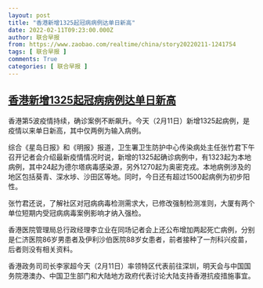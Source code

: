 ```yaml
---
layout: post
title: "香港新增1325起冠病病例达单日新高"
date: 2022-02-11T09:23:00.000Z
author: 联合早报
from: https://www.zaobao.com/realtime/china/story20220211-1241754
tags: [ 联合早报 ]
comments: True
categories: [ 联合早报 ]
---
```

<!--1644571380000-->
[香港新增1325起冠病病例达单日新高](https://www.zaobao.com/realtime/china/story20220211-1241754)
------

<div>
<p>香港第5波疫情持续，确诊案例不断飙升。今天（2月11日）新增1325起病例，是疫情以来单日新高，其中仅两例为输入病例。</p><p>综合《星岛日报》和《明报》报道，卫生署卫生防护中心传染病处主任张竹君下午召开记者会介绍最新疫情情况时说，新增的1325起确诊病例中，有1323起为本地病例，其中24起为德尔塔病毒感染源，另外1270起为奥密克戎。本地病例涉及的地区包括葵青、深水埗、沙田区等地。同时，今日还有超过1500起病例为初步阳性。</p><p>张竹君还说，了解社区对冠病病毒检测需求大，已修改强制检测准则，大厦有两个单位短期内受冠病病毒案例影响才纳入强检。</p><section id="imu"><div id="dfp-ad-imu1">        </div></section><p>香港医院管理局总行政经理李立业在同场记者会上还公布增加两起死亡病例，分别是仁济医院86岁男患者及伊利沙伯医院88岁女患者，前者接种了一剂科兴疫苗，后者则没有相关资料。</p><p>香港政务司司长李家超今天（2月11日）率领特区代表前往深圳，明天会与中国国务院港澳办、中国卫生部门和大陆地方政府代表讨论大陆支持香港抗疫措施事宜。</p>      <div class="cx_paywall_placeholder" id="sph_cdp_40"></div>
</div>
